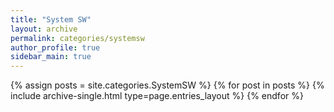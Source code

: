 ```yaml
---
title: "System SW"
layout: archive
permalink: categories/systemsw
author_profile: true
sidebar_main: true
---
```



{% assign posts = site.categories.SystemSW %}
{% for post in posts %} {% include archive-single.html type=page.entries_layout %} {% endfor %}